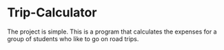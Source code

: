 # Trip-Calculator
The project is simple. This is  a program that calculates the expenses for a group of students who like to go on road trips.
